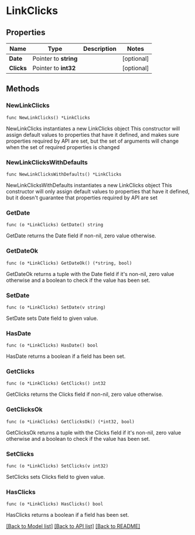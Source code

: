 # LinkClicks

## Properties

Name | Type | Description | Notes
------------ | ------------- | ------------- | -------------
**Date** | Pointer to **string** |  | [optional] 
**Clicks** | Pointer to **int32** |  | [optional] 

## Methods

### NewLinkClicks

`func NewLinkClicks() *LinkClicks`

NewLinkClicks instantiates a new LinkClicks object
This constructor will assign default values to properties that have it defined,
and makes sure properties required by API are set, but the set of arguments
will change when the set of required properties is changed

### NewLinkClicksWithDefaults

`func NewLinkClicksWithDefaults() *LinkClicks`

NewLinkClicksWithDefaults instantiates a new LinkClicks object
This constructor will only assign default values to properties that have it defined,
but it doesn't guarantee that properties required by API are set

### GetDate

`func (o *LinkClicks) GetDate() string`

GetDate returns the Date field if non-nil, zero value otherwise.

### GetDateOk

`func (o *LinkClicks) GetDateOk() (*string, bool)`

GetDateOk returns a tuple with the Date field if it's non-nil, zero value otherwise
and a boolean to check if the value has been set.

### SetDate

`func (o *LinkClicks) SetDate(v string)`

SetDate sets Date field to given value.

### HasDate

`func (o *LinkClicks) HasDate() bool`

HasDate returns a boolean if a field has been set.

### GetClicks

`func (o *LinkClicks) GetClicks() int32`

GetClicks returns the Clicks field if non-nil, zero value otherwise.

### GetClicksOk

`func (o *LinkClicks) GetClicksOk() (*int32, bool)`

GetClicksOk returns a tuple with the Clicks field if it's non-nil, zero value otherwise
and a boolean to check if the value has been set.

### SetClicks

`func (o *LinkClicks) SetClicks(v int32)`

SetClicks sets Clicks field to given value.

### HasClicks

`func (o *LinkClicks) HasClicks() bool`

HasClicks returns a boolean if a field has been set.


[[Back to Model list]](../README.md#documentation-for-models) [[Back to API list]](../README.md#documentation-for-api-endpoints) [[Back to README]](../README.md)


